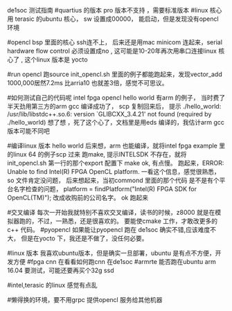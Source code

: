 

de1soc 测试指南
#quartius 的版本
  pro 版本不支持 ，需要标准版本
#linux 核心
用 terasic 的ubuntu 核心， sw 设置成00000， 能启动，但是发现没有opencl 环境 

#opencl bsp 里面的核心
ssh连不上， 后来还是用mac minicom 连起来，serial hardware flow control 必须设置成no , 
这可能是10-20年再次用串口连接linux 核心了 , 这个linux 版本是 yocto

#run opencl
跑source init_opencl.sh 里面的例子都能跑起来，发现vector_add 1000,000居然7.2ms 比arria10 也就差3倍，感觉不可思议。


#如何测试自己的代码呢
intel fpga opencl hello world 有arm 的例子， 当时费了半天劲用第三方的arm gcc 编译成功了，
scp  复制回来后，
提示 ./hello_world: /usr/lib/libstdc++.so.6: version `GLIBCXX_3.4.21' not found (required by ./hello_world) 
想了想 ，死了这个心了，文档里是用eds 编译的，我估计arm gcc 版本可能不同吧

#编译linux 版本 hello world
后来想，arm 也能编译，就将intel fpga example 里的linux 64 的例子scp 过来
跑make, 提示INTELSDK 不存在，就将init_opencl.sh 第一行的那个export 配置下
make ok, 有点慢。
跑起来，ERROR: Unable to find Intel(R) FPGA OpenCL platform.
一看这个信息，感觉很熟悉，so 文件肯定没问题， 后来想起来，当初commond 里面的那个代码 是不是有个平台名字检查的问题，
platform = findPlatform("Intel(R) FPGA SDK for OpenCL(TM)");
改成收购前的公司名字。 ok 跑起来

#交叉编译
每次一开始我就特别不喜欢交叉编译，读书的时候，z8000 就是在模拟器跑的，不过，一熟悉，还是很喜欢的。
要能使cmake 工作，才敢改更多的c++ 代码。
#pyopencl 
如果能让pyopencl 跑在 de1soc 确实不错,应该难度不大，
但是在yocto 下，我还是不做了，没任何必要。


#linux 版本
 我喜欢ubuntu版本，但是确实一旦部署，ubuntu 是有点不方便，开发方便
#fpga cnn 
 在看看如何跑cnn 在de1soc 
#armrte 能否跑在ubuntu arm 16.04 
  要测试，可能还要再买个32g ssd

#intel,terasic 的linux 感觉有点乱

#懒得换的环境，要不用grpc 提供opencl 服务给其他机器


